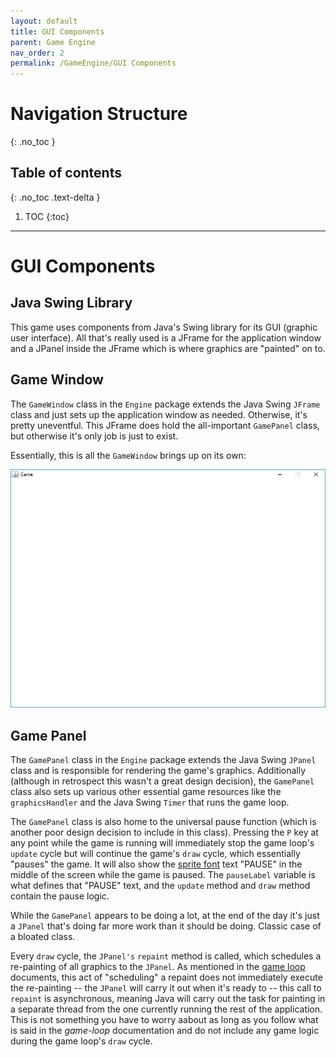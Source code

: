 ```yaml
---
layout: default
title: GUI Components
parent: Game Engine
nav_order: 2
permalink: /GameEngine/GUI Components
---
```


# Navigation Structure
{: .no_toc }

## Table of contents
{: .no_toc .text-delta }

1. TOC
{:toc}

---

# GUI Components

## Java Swing Library

This game uses components from Java's Swing library for its GUI (graphic user interface). All that's really used
is a JFrame for the application window and a JPanel inside the JFrame which is where graphics are "painted" on to.

## Game Window

The `GameWindow` class in the `Engine` package extends the Java Swing `JFrame` class and just sets up the application window
as needed. Otherwise, it's pretty uneventful. This JFrame does hold the all-important `GamePanel` class, but otherwise
it's only job is just to exist.

Essentially, this is all the `GameWindow` brings up on its own:

![jframe.png](../../assets/images/jframe.png)

## Game Panel

The `GamePanel` class in the `Engine` package extends the Java Swing `JPanel` class and is responsible for rendering the game's graphics.
Additionally (although in retrospect this wasn't a great design decision), the `GamePanel` class also sets up various other
essential game resources like the `graphicsHandler` and the Java Swing `Timer` that runs the game loop.

The `GamePanel` class is also home to the universal pause function (which is another poor design decision to include in this class). Pressing the `P`
key at any point while the game is running will immediately stop the game loop's `update` cycle but will continue the game's `draw` cycle,
which essentially "pauses" the game. It will also show the [sprite font](../../GameCodeDetails/GameCodeDetailsSubSections/sprite-font.md) text "PAUSE" in the middle of the screen while the game is paused. 
The `pauseLabel` variable is what defines that "PAUSE" text, and the `update` method and `draw` method contain the pause logic.

While the `GamePanel` appears to be doing a lot, at the end of the day it's just a `JPanel` that's doing far more work
than it should be doing. Classic case of a bloated class.

Every `draw` cycle, the `JPanel's` `repaint` method is called, which schedules a re-painting of all graphics to the `JPanel`. As mentioned in
the [game loop](./game-loop.md) documents, this act of "scheduling" a repaint does not immediately execute the re-painting -- the `JPanel` will
carry it out when it's ready to -- this call to `repaint` is asynchronous, meaning Java will carry out the task for painting in a separate thread
from the one currently running the rest of the application. This is not something you have to worry aabout as long as you follow what is said
in the *game-loop* documentation and do not include any game logic during the game loop's `draw` cycle.
